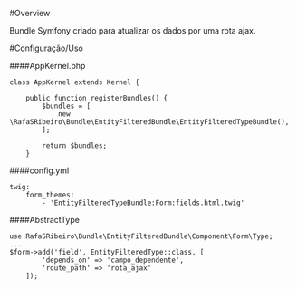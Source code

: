 #Overview

Bundle Symfony criado para atualizar os dados por uma rota ajax.


#Configuração/Uso

####AppKernel.php
````
class AppKernel extends Kernel {

    public function registerBundles() {
        $bundles = [
            new \RafaSRibeiro\Bundle\EntityFilteredBundle\EntityFilteredTypeBundle(),
        ];
        
        return $bundles;
    }
````   

####config.yml
````
twig:
    form_themes:
        - 'EntityFilteredTypeBundle:Form:fields.html.twig'
````        

####AbstractType

````
use RafaSRibeiro\Bundle\EntityFilteredBundle\Component\Form\Type;
...
$form->add('field', EntityFilteredType::class, [
        'depends_on' => 'campo_dependente',
        'route_path' => 'rota_ajax'
    ]);
````